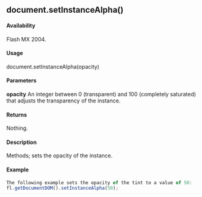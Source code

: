 ## document.setInstanceAlpha()

#### Availability

Flash MX 2004.

#### Usage

document.setInstanceAlpha(opacity)

#### Parameters

**opacity** An integer between 0 (transparent) and 100 (completely saturated) that adjusts the transparency of the instance.

#### Returns

Nothing.

#### Description

Methods; sets the opacity of the instance.

#### Example

```javascript
The following example sets the opacity of the tint to a value of 50:
fl.getDocumentDOM().setInstanceAlpha(50);

```